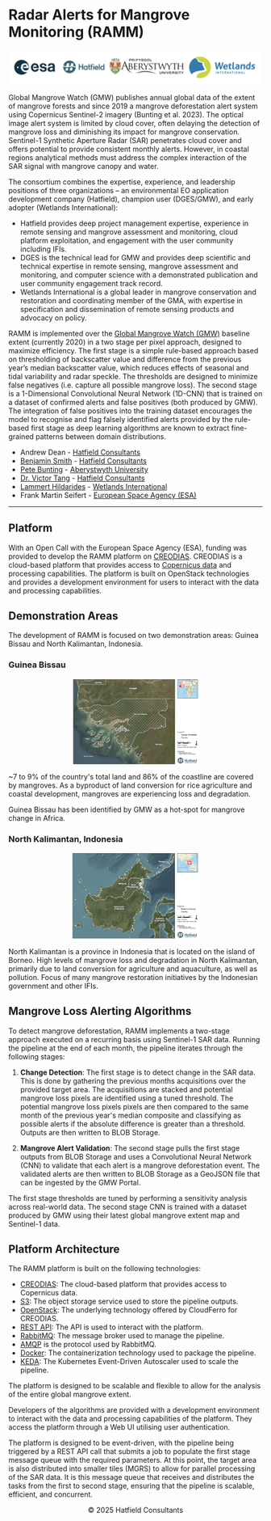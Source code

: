 # Radar Alerts for Mangrove Monitoring (RAMM)

![company_logos](public/hatfield-esa-wetlandsint-abers.png)

Global Mangrove Watch (GMW) publishes annual global data of the extent of mangrove forests and since 2019 a mangrove deforestation alert system using Copernicus Sentinel-2 imagery (Bunting et al. 2023). The optical image alert system is limited by cloud cover, often delaying the detection of mangrove loss and diminishing its impact for mangrove conservation. Sentinel-1 Synthetic Aperture Radar (SAR) penetrates cloud cover and offers potential to provide consistent monthly alerts. However, in coastal regions analytical methods must address the complex interaction of the SAR signal with mangrove canopy and water.

The consortium combines the expertise, experience, and leadership positions of three organizations – an environmental EO application development company (Hatfield), champion user (DGES/GMW), and early adopter (Wetlands International):
  -	Hatfield provides deep project management expertise, experience in remote sensing and mangrove assessment and monitoring, cloud platform exploitation, and engagement with the user community including IFIs.
  -	DGES is the technical lead for GMW and provides deep scientific and technical expertise in remote sensing, mangrove assessment and monitoring, and computer science with a demonstrated publication and user community engagement track record.
  -	Wetlands International is a global leader in mangrove conservation and restoration and coordinating member of the GMA, with expertise in specification and dissemination of remote sensing products and advocacy on policy.

RAMM is implemented over the [Global Mangrove Watch (GMW)](https://www.globalmangrovewatch.org/) baseline extent (currently 2020) in a two stage per pixel approach, designed to maximize efficiency. 
The first stage is a simple rule-based approach based on thresholding of backscatter value and difference from the previous year’s median backscatter value, which reduces effects of seasonal and tidal variability and radar speckle. 
The thresholds are designed to minimize false negatives (i.e. capture all possible mangrove loss).
The second stage is a 1-Dimensional Convolutional Neural Network (1D-CNN) that is trained on a dataset of confirmed alerts and false positives (both produced by GMW).
The integration of false positives into the training dataset encourages the model to recognise and flag falsely identified alerts provided by the rule-based first stage as deep learning algorithms are known to extract fine-grained patterns between domain distributions. 



- Andrew Dean - [Hatfield Consultants](https://hatfieldgroup.com)
- [Benjamin Smith](https://github.com/bnjam) - [Hatfield Consultants](https://hatfieldgroup.com)
- [Pete Bunting](https://github.com/petebunting) - [Aberystwyth University](https://www.aber.ac.uk/en/)
- [Dr. Victor Tang](https://github.com/weigangtang) - [Hatfield Consultants](https://hatfieldgroup.com)
- [Lammert Hildarides](https://github.com/lhilarides) - [Wetlands International](https://www.wetlands.org)
- Frank Martin Seifert - [European Space Agency (ESA)](https://www.esa.int)

---

## Platform

With an Open Call with the European Space Agency (ESA),
funding was provided to develop the RAMM platform on [CREODIAS](https://creodias.eu/).
CREODIAS is a cloud-based platform that provides access to
[Copernicus data](https://creodias.eu/eodata/all-sources/) and processing capabilities.
The platform is built on OpenStack technologies and provides
a development environment for users to interact with the data
and processing capabilities.

## Demonstration Areas

The development of RAMM is focused on two demonstration areas: Guinea Bissau and North Kalimantan, Indonesia.


### Guinea Bissau

  
<div
    style="
        justify-content: center;
        display: flex;
        "
>
<img src="public/guinea-bissau-hatfield-map.png" alt="guinea_bissau" width="50%">
</div>

~7 to 9% of the country's total land and 86% of the
coastline are covered by mangroves. 
As a byproduct of land conversion for rice 
agriculture and coastal development, mangroves are
experiencing loss and degradation.

Guinea Bissau has been identified by GMW as a hot-spot 
for mangrove change in Africa. 

### North Kalimantan, Indonesia

<div
    style="
        justify-content: center;
        display: flex;
        "
>
    <img src="public/north-kalimantan-hatfield-map.png" alt="north_kalimantan" width="50%">
</div>

North Kalimantan is a province in Indonesia that is
located on the island of Borneo.
High levels of mangrove loss and degradation in North Kalimantan, primarily due to land conversion for agriculture and aquaculture, as well as pollution.​
Focus of many mangrove restoration initiatives by the Indonesian government and other IFIs​.

## Mangrove Loss Alerting Algorithms

To detect mangrove deforestation, RAMM implements a two-stage
approach executed on a recurring basis using Sentinel-1 SAR
data. 
Running the pipeline at the end of each month, the pipeline
iterates through the following stages:

1. **Change Detection**: The first stage is to detect change
   in the SAR data. This is done by gathering the previous
   months acquisitions over the provided target area.
   The acquisitions are stacked and potential mangrove loss pixels are
   identified using a tuned threshold.
   The potential mangrove loss pixels pixels are then compared 
   to the same month of the 
   previous year's median composite and classifying as possible
   alerts if the absolute difference is greater than a threshold.
   Outputs are then written to BLOB Storage. 

2. **Mangrove Alert Validation**: The second stage pulls the 
    first stage outputs from BLOB Storage and
    uses a Convolutional Neural Network (CNN) to validate
    that each alert is a mangrove deforestation event.
    The validated alerts are then written to BLOB Storage 
    as a GeoJSON file that can be ingested by the GMW Portal.

The first stage thresholds are tuned by performing a sensitivity
analysis across real-world data.
The second stage CNN is trained with a dataset produced by GMW using
their latest global mangrove extent map and Sentinel-1 data.

## Platform Architecture

The RAMM platform is built on the following technologies:

- [CREODIAS](https://creodias.eu/): The cloud-based platform that provides access to Copernicus data.
- [S3](https://aws.amazon.com/s3/): The object storage service used to store the pipeline outputs.
- [OpenStack](https://www.openstack.org/): The underlying technology offered by CloudFerro for CREODIAS.
- [REST API](https://restfulapi.net/): The API is used to interact with the platform.
- [RabbitMQ](https://www.rabbitmq.com/): The message broker used to manage the pipeline.
- [AMQP](https://www.amqp.org/) is the protocol used by RabbitMQ.
- [Docker](https://www.docker.com/): The containerization technology used to package the pipeline.
- [KEDA](https://keda.sh/): The Kubernetes Event-Driven Autoscaler used to scale the pipeline.

The platform is designed to be scalable and flexible to allow for
the analysis of the entire global mangrove extent.

Developers of the algorithms are provided with a development environment
to interact with the data and processing capabilities of the platform.
They access the platform through a Web UI utilising user authentication. 

The platform is designed to be event-driven, with the pipeline being
triggered by a REST API call that submits a job to populate the
first stage message queue with the required parameters.
At this point, the target area is also distributed into smaller
tiles (MGRS) to allow for parallel processing of the SAR data.
It is this message queue that receives and distributes the
tasks from the first to second stage, ensuring that the pipeline
is scalable, efficient, and concurrent.

<div
    style="
        justify-content: center;
        display: flex;
        "
>
&copy; 2025 Hatfield Consultants
</div>